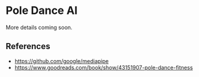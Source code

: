 # Pole Dance AI
More details coming soon.

## References

* https://github.com/google/mediapipe
* https://www.goodreads.com/book/show/43151907-pole-dance-fitness